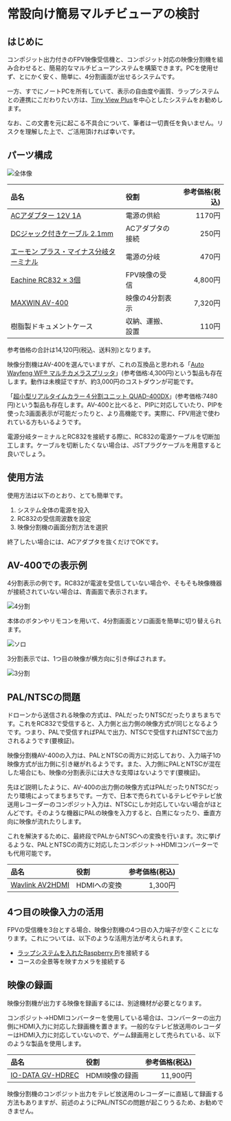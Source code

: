 # 常設向け簡易マルチビューアの検討

## はじめに

コンポジット出力付きのFPV映像受信機と、コンポジット対応の映像分割機を組み合わせると、簡易的なマルチビューアシステムを構築できます。PCを使用せず、とにかく安く、簡単に、4分割画面が出せるシステムです。

一方、すでにノートPCを所有していて、表示の自由度や画質、ラップシステムとの連携にこだわりたい方は、[Tiny View Plus](https://github.com/t-asano/tinyviewplus)を中心としたシステムをお勧めします。

なお、この文書を元に起こる不具合について、筆者は一切責任を負いません。リスクを理解した上で、ご活用頂ければ幸いです。

## パーツ構成

![全体像](img/pub_overview.jpg)

| 品名 | 役割 | 参考価格(税込) |
| :-- | :-- | --: |
| [ACアダプター 12V 1A](https://www.marutsu.co.jp/pc/i/743618/) | 電源の供給 | 1170円 |
| [DCジャック付きケーブル 2.1mm](https://www.marutsu.co.jp/pc/i/594850/) | ACアダプタの接続 | 250円 |
| [エーモン プラス・マイナス分岐ターミナル](https://www.amazon.co.jp/dp/B005LBE5AO) | 電源の分岐 | 470円 |
| [Eachine RC832 × 3個](https://www.banggood.com/ja/Eachine-FPV-5_8G-32CH-Wireless-AV-Receiver-RC832-p-975426.html) | FPV映像の受信 | 4,800円 |
| [MAXWIN AV-400](https://www.amazon.co.jp/dp/B010UOUDMA) | 映像の4分割表示 | 7,320円 |
| 樹脂製ドキュメントケース | 収納、運搬、設置 | 110円 |

参考価格の合計は14,120円(税込、送料別)となります。

映像分割機はAV-400を選んでいますが、これの互換品と思われる「[Auto Wayfeng WF® マルチカメラスプリッタ](https://www.amazon.co.jp/Auto-Wayfeng-WF®-マルチカメラスプリッタ/dp/B06XRMBY9P/)」(参考価格:4,300円)という製品も存在します。動作は未検証ですが、約3,000円のコストダウンが可能です。

「[超小型リアルタイムカラー４分割ユニット QUAD-400DX](http://www.akibasecurity.com/quad-400dx.html)」(参考価格:7480円)という製品も存在します。AV-400と比べると、PIPに対応していたり、PIPを使った3画面表示が可能だったりと、より高機能です。実際に、FPV用途で使われている方もいるようです。

電源分岐ターミナルとRC832を接続する際に、RC832の電源ケーブルを切断加工します。ケーブルを切断したくない場合は、JSTプラグケーブルを用意すると良いでしょう。

## 使用方法

使用方法は以下のとおり、とても簡単です。

1. システム全体の電源を投入
2. RC832の受信周波数を設定
3. 映像分割機の画面分割方法を選択

終了したい場合には、ACアダプタを抜くだけでOKです。

## AV-400での表示例

4分割表示の例です。RC832が電波を受信していない場合や、そもそも映像機器が接続されていない場合は、青画面で表示されます。

![4分割](img/pub_four.jpg)

本体のボタンやリモコンを用いて、4分割画面とソロ画面を簡単に切り替えられます。

![ソロ](img/pub_solo.jpg)

3分割表示では、1つ目の映像が横方向に引き伸ばされます。

![3分割](img/pub_three.jpg)

## PAL/NTSCの問題

ドローンから送信される映像の方式は、PALだったりNTSCだったりまちまちです。これをRC832で受信すると、入力側と出力側の映像方式が同じとなるようです。つまり、PALで受信すればPALで出力、NTSCで受信すればNTSCで出力されるようです(要検証)。

映像分割機AV-400の入力は、PALとNTSCの両方に対応しており、入力端子1の映像方式が出力側に引き継がれるようです。また、入力側にPALとNTSCが混在した場合にも、映像の分割表示には大きな支障はないようです(要検証)。

先ほど説明したように、AV-400の出力側の映像方式はPALだったりNTSCだったり環境によってまちまちです。一方で、日本で売られているテレビやテレビ放送用レコーダーのコンポジット入力は、NTSCにしか対応していない場合がほとんどです。そのような機器にPALの映像を入力すると、白黒になったり、垂直方向に映像が流れたりします。

これを解決するために、最終段でPALからNTSCへの変換を行います。次に挙げるような、PALとNTSCの両方に対応したコンポジット->HDMIコンバーターでも代用可能です。

| 品名 | 役割 | 参考価格(税込) |
| :-- | :-- | --: |
| [Wavlink AV2HDMI](https://www.amazon.co.jp/gp/product/B073XLY9TJ) | HDMIへの変換 | 1,300円 |

## 4つ目の映像入力の活用

FPVの受信機を3台とする場合、映像分割機の4つ目の入力端子が空くことになります。これについては、以下のような活用方法が考えられます。

- [ラップシステムを入れたRaspberry Pi](pfl_raspi.md)を接続する
- コースの全景等を映すカメラを接続する

## 映像の録画

映像分割機が出力する映像を録画するには、別途機材が必要となります。

コンポジット->HDMIコンバーターを使用している場合は、コンバーターの出力側にHDMI入力に対応した録画機を置きます。一般的なテレビ放送用のレコーダーはHDMI入力に対応していないので、ゲーム録画用として売られている、以下のような製品を使用します。

| 品名 | 役割 | 参考価格(税込) |
| :-- | :-- | --: |
| [IO-DATA GV-HDREC](https://www.amazon.co.jp/dp/B01NBKP6GC) | HDMI映像の録画 | 11,900円 |

映像分割機のコンポジット出力をテレビ放送用のレコーダーに直結して録画する方法もありますが、前述のようにPAL/NTSCの問題が起こりうるため、お勧めできません。